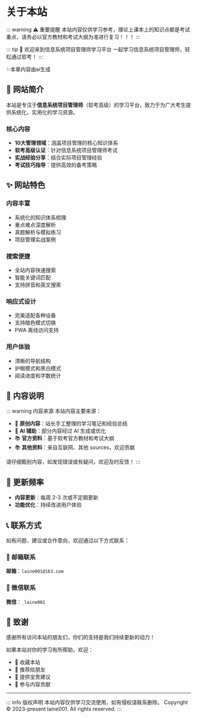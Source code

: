 # 关于本站

::: warning ⚠️ 重要提醒
本站内容仅供学习参考，理论上课本上的知识点都是考试重点，请务必以官方教材和考试大纲为准进行复习！！！
:::

::: tip 🎉 欢迎来到信息系统项目管理师学习平台
一起学习信息系统项目管理师，轻松通过软考！
:::

<div class="ai-box">
  ✨本章内容由ai生成
</div>

## 📖 网站简介

本站是专注于**信息系统项目管理师**（软考高级）的学习平台，致力于为广大考生提供系统化、实用化的学习资源。

### 核心内容

- **10大管理领域**：涵盖项目管理的核心知识体系
- **软考高级认证**：针对信息系统项目管理师考试
- **实战经验分享**：结合实际项目管理经验
- **考试技巧指导**：提供高效的备考策略

## ✨ 网站特色

### 内容丰富
- 系统化的知识体系梳理
- 重点难点深度解析
- 真题解析与模拟练习
- 项目管理实战案例

### 搜索便捷
- 全站内容快速搜索
- 智能关键词匹配
- 支持拼音和英文搜索

### 响应式设计
- 完美适配各种设备
- 支持暗色模式切换
- PWA 离线访问支持

### 用户体验
- 清晰的导航结构
- 护眼模式和黑白模式
- 阅读进度和字数统计

<!-- ## 🛠️ 技术栈

- **框架**：VitePress 1.6.3
- **构建工具**：Vite 6.3.2
- **样式**：Sass + CSS3
- **组件库**：Naive UI
- **部署**：Netlify + GitHub Actions
- **分析**：Google Analytics + Microsoft Clarity + 百度统计 -->

<!-- ## 📊 SEO 优化

- ✅ 完整的 Meta 标签配置
- ✅ Open Graph 和 Twitter Cards
- ✅ 结构化数据（JSON-LD）
- ✅ 自动生成 Sitemap
- ✅ 搜索引擎验证（Google/Bing/百度）
- ✅ RSS Feed 订阅 -->

## 📝 内容说明

::: warning 内容来源
本站内容主要来源：
- 📝 **原创内容**：站长手工整理的学习笔记和经验总结
- 🤖 **AI 辅助**：部分内容经过 AI 生成或优化
- 📚 **官方资料**：基于软考官方教材和考试大纲
- 📚 **其他资料**：来自互联网、其他 sources，欢迎贡献

请仔细甄别内容，如发现错误或有疑问，欢迎及时反馈！
:::

## 🔄 更新频率

- **内容更新**：每周 2-3 次或不定期更新
- **功能优化**：持续改进用户体验

## 📞 联系方式

如有问题、建议或合作意向，欢迎通过以下方式联系：

### 📧 邮箱联系
 **邮箱**：`laine001@163.com`

### 💬 微信联系
**微信**：`_laine001`

## 🙏 致谢

感谢所有访问本站的朋友们，你们的支持是我们持续更新的动力！

如果本站对你的学习有所帮助，欢迎：
- 🌟 收藏本站
- 📢 推荐给朋友
- 💬 提供宝贵建议
- 🤝 参与内容贡献

---

::: info 版权声明
本站内容仅供学习交流使用，如有侵权请联系删除。
Copyright © 2023-present laine001. All rights reserved.
:::

<!-- Twikoo 评论组件 -->
<TwikooComment />